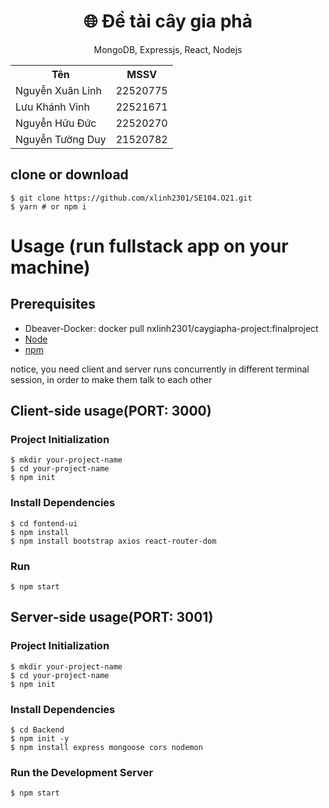 
<h1 align="center">
🌐 Đề tài cây gia phả
</h1>
<p align="center">
MongoDB, Expressjs, React, Nodejs
</p>

<table align="center">
  <tr>
    <th>Tên</th>
    <th>MSSV</th>
  </tr>
  <tr>
    <td>Nguyễn Xuân Linh</td>
    <td>22520775</td>
  </tr>
  <tr>
    <td>Lưu Khánh Vinh</td>
    <td>22521671</td>
  </tr>
  <tr>
    <td>Nguyễn Hữu Đức</td>
    <td>22520270</td>
  </tr>
  <tr>
    <td>Nguyễn Tường Duy</td>
    <td>21520782</td>
  </tr>
</table>

## clone or download
```terminal
$ git clone https://github.com/xlinh2301/SE104.O21.git
$ yarn # or npm i
```

# Usage (run fullstack app on your machine)

## Prerequisites

- Dbeaver-Docker: docker pull nxlinh2301/caygiapha-project:finalproject
- [Node](https://nodejs.org/en/download/) 
- [npm](https://nodejs.org/en/download/package-manager/)

notice, you need client and server runs concurrently in different terminal session, in order to make them talk to each other

## Client-side usage(PORT: 3000)
### Project Initialization

```terminal
$ mkdir your-project-name
$ cd your-project-name
$ npm init
```
### Install Dependencies
```terminal
$ cd fontend-ui
$ npm install
$ npm install bootstrap axios react-router-dom
```
### Run
```terminal
$ npm start
```
## Server-side usage(PORT: 3001)
### Project Initialization

```terminal
$ mkdir your-project-name
$ cd your-project-name
$ npm init
```
### Install Dependencies
```terminal
$ cd Backend
$ npm init -y
$ npm install express mongoose cors nodemon
```
### Run the Development Server
```terminal
$ npm start
```
